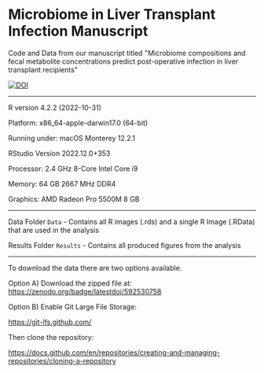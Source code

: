 # Microbiome in Liver Transplant Infection Manuscript

Code and Data from our manuscript titled "Microbiome compositions and fecal metabolite concentrations predict post-operative infection in liver transplant recipients"

[![DOI](https://zenodo.org/badge/592530758.svg)](https://zenodo.org/badge/latestdoi/592530758)

***
R version 4.2.2 (2022-10-31)

Platform: x86_64-apple-darwin17.0 (64-bit)

Running under: macOS Monterey 12.2.1

RStudio Version 2022.12.0+353

Processor: 2.4 GHz 8-Core Intel Core i9

Memory: 64 GB 2667 MHz DDR4

Graphics: AMD Radeon Pro 5500M 8 GB
***
Data Folder
`Data` - Contains all R images (.rds) and a single R Image (.RData) that are used in the analysis

Results Folder
`Results` - Contains all produced figures from the analysis
***

To download the data there are two options available. 

Option A) Download the zipped file at: https://zenodo.org/badge/latestdoi/592530758

Option B) Enable Git Large File Storage:

https://git-lfs.github.com/

Then clone the repository:

https://docs.github.com/en/repositories/creating-and-managing-repositories/cloning-a-repository
